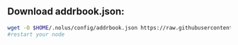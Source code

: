 ## Download addrbook.json:
```bash
wget -O $HOME/.nolus/config/addrbook.json https://raw.githubusercontent.com/Pa1amar/testnets/main/nolus/nolus-rila/addrbook.json
#restart your node
```

